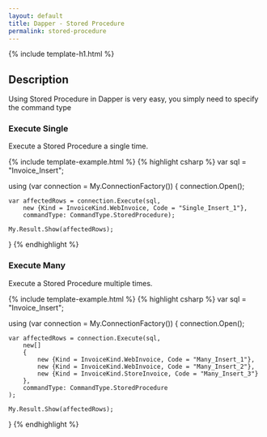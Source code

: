 ```yaml
---
layout: default
title: Dapper - Stored Procedure 
permalink: stored-procedure
---
```


{% include template-h1.html %}

## Description
Using Stored Procedure in Dapper is very easy, you simply need to specify the command type

### Execute Single
Execute a Stored Procedure a single time.

{% include template-example.html %} {% highlight csharp %}
var sql = "Invoice_Insert";

using (var connection = My.ConnectionFactory())
{
	connection.Open();

	var affectedRows = connection.Execute(sql,
		new {Kind = InvoiceKind.WebInvoice, Code = "Single_Insert_1"},
		commandType: CommandType.StoredProcedure);

	My.Result.Show(affectedRows);
}
{% endhighlight %}

### Execute Many
Execute a Stored Procedure multiple times.

{% include template-example.html %} {% highlight csharp %}
var sql = "Invoice_Insert";

using (var connection = My.ConnectionFactory())
{
	connection.Open();

	var affectedRows = connection.Execute(sql,
		new[]
		{
			new {Kind = InvoiceKind.WebInvoice, Code = "Many_Insert_1"},
			new {Kind = InvoiceKind.WebInvoice, Code = "Many_Insert_2"},
			new {Kind = InvoiceKind.StoreInvoice, Code = "Many_Insert_3"}
		},
		commandType: CommandType.StoredProcedure
	);

	My.Result.Show(affectedRows);
}
{% endhighlight %}
